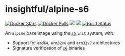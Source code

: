 # insightful/alpine-s6

[![Docker Stars](https://img.shields.io/docker/stars/insightful/alpine-s6.svg)](https://hub.docker.com/r/insightful/alpine-s6)
[![Docker Pulls](https://img.shields.io/docker/pulls/insightful/alpine-s6.svg)](https://hub.docker.com/r/insightful/alpine-s6)
[![](https://images.microbadger.com/badges/image/insightful/alpine-s6.svg)](https://microbadger.com/images/insightful/alpine-s6 "Get your own image badge on microbadger.com")
[![](https://images.microbadger.com/badges/version/insightful/alpine-s6.svg)](https://microbadger.com/images/insightful/alpine-s6 "Get your own version badge on microbadger.com")
[![Build Status](https://travis-ci.org/insightfulsystems/alpine-s6.svg?branch=master)](https://travis-ci.org/insightfulsystems/alpine-s6)

An `alpine` base image using the [`s6`][s6] `init` system, with:

* Support for `amd64`, `arm32v6` and `arm32v7` architectures
* Signature verification of [`s6`][s6] binaries

[s6]: https://github.com/just-containers/s6-overlay
